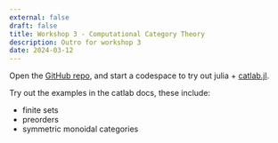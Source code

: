 ```yaml
---
external: false
draft: false
title: Workshop 3 - Computational Category Theory
description: Outro for workshop 3
date: 2024-03-12
---
```


Open the [GitHub repo](https://github.com/GLAMS-professional-skills/workshop-catlab-jl), and start a codespace to try out julia + [catlab.jl](https://algebraicjulia.github.io/Catlab.jl/).

Try out the examples in the catlab docs, these include:
- finite sets
- preorders
- symmetric monoidal categories
